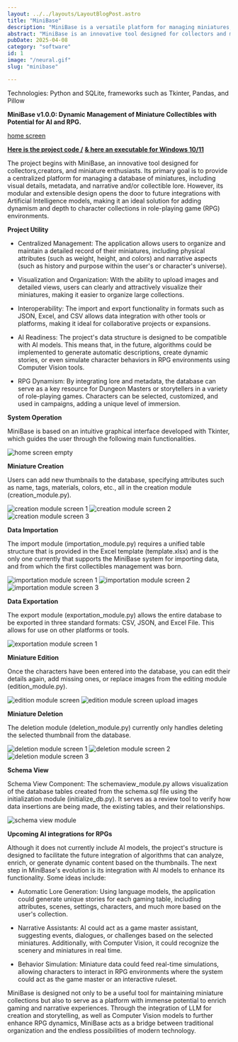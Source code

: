 ```yaml
---
layout: ../../layouts/LayoutBlogPost.astro
title: "MiniBase"
description: "MiniBase is a versatile platform for managing miniatures, with potential for AI and RPG."
abstract: "MiniBase is an innovative tool designed for collectors and miniature creators. Its purpose is to provide a centralized platform for managing a database of miniatures, including visual details, metadata, and lore. With an intuitive interface and specialized modules, users can efficiently import, export, edit, and visualize their collections. Additionally, its modular design paves the way for future integrations with AI models, enabling automated lore generation, narrative assistants, and simulations in RPG environments. Interoperability with standard formats facilitates expansion and collaboration. MiniBase is more than just a database—it’s a bridge between traditional organization and the limitless possibilities of modern technology."
pubDate: 2025-04-08
category: "software"
id: 1
image: "/neural.gif"
slug: "minibase"

---
```


Technologies: Python and SQLite, frameworks such as Tkinter, Pandas, and Pillow

**MiniBase v1.0.0: Dynamic Management of Miniature Collectibles with Potential for AI and RPG.**

[home screen](screenshots/home_screen.png)

**[ Here is the project code /](https://github.com/blackars/MiniBase)**
**[ & here an executable for Windows 10/11](https://github.com/blackars/MiniBase-Distro)**

The project begins with MiniBase, an innovative tool designed for collectors,creators, and miniature enthusiasts. Its primary goal is to provide a centralized platform for managing a database of miniatures, including visual details, metadata, and narrative and/or collectible lore. However, its modular and extensible design opens the door to future integrations with Artificial Intelligence models, making it an ideal solution for adding dynamism and depth to character collections in role-playing game (RPG) environments.

**Project Utility**

* Centralized Management: The application allows users to organize and maintain a detailed record of their miniatures, including physical attributes (such as weight, height, and colors) and narrative aspects (such as history and purpose within the user's or character's universe).

* Visualization and Organization: With the ability to upload images and detailed views, users can clearly and attractively visualize their miniatures, making it easier to organize large collections.

* Interoperability: The import and export functionality in formats such as JSON, Excel, and CSV allows data integration with other tools or platforms, making it ideal for collaborative projects or expansions.

* AI Readiness: The project's data structure is designed to be compatible with AI models. This means that, in the future, algorithms could be implemented to generate automatic descriptions, create dynamic stories, or even simulate character behaviors in RPG environments using Computer Vision tools.

* RPG Dynamism: By integrating lore and metadata, the database can serve as a key resource for Dungeon Masters or storytellers in a variety of role-playing games. Characters can be selected, customized, and used in campaigns, adding a unique level of immersion.

**System Operation** 

MiniBase is based on an intuitive graphical interface developed with Tkinter, which guides the user through the following main functionalities.

![home screen empty](screenshots/home_screen_empty.png)


**Miniature Creation**

Users can add new thumbnails to the database, specifying attributes such as name, tags, materials, colors, etc., all in the creation module (creation_module.py).

![creation module screen 1](screenshots/creation_module1.2.png)
![creation module screen 2](screenshots/creation_module2.3.png)
![creation module screen 3](screenshots/creation_module3.2.png)

**Data Importation**

The import module (importation_module.py) requires a unified table structure that is provided in the Excel template (template.xlsx) and is the only one currently that supports the MiniBase system for importing data, and from which the first collectibles management was born.

![importation module screen 1](screenshots/importation_module.png)
![importation module screen 2](screenshots/importation_module2.png)
![importation module screen 3](screenshots/importation_module3.png)

**Data Exportation** 

The export module (exportation_module.py) allows the entire database to be exported in three standard formats: CSV, JSON, and Excel File. This allows for use on other platforms or tools.

![exportation module screen 1](screenshots/exportation_module.png)

**Miniature Edition** 

Once the characters have been entered into the database, you can edit their details again, add missing ones, or replace images from the editing module (edition_module.py).

![edition module screen](screenshots/edition_module.png)
![edition module screen upload images](screenshots/edition_module2.png)

**Miniature Deletion**

The deletion module (deletion_module.py) currently only handles deleting the selected thumbnail from the database.

![deletion module screen 1](screenshots/deletion_module.png)
![deletion module screen 2](screenshots/deletion_module2.png)
![deletion module screen 3](screenshots/deletion_module3.png)

**Schema View**

Schema View Component: The schemaview_module.py allows visualization of the database tables created from the schema.sql file using the initialization module (initialize_db.py). It serves as a review tool to verify how data insertions are being made, the existing tables, and their relationships.

![schema view module](screenshots/schemaview_module.png)

**Upcoming AI integrations for RPGs**

Although it does not currently include AI models, the project's structure is designed to facilitate the future integration of algorithms that can analyze, enrich, or generate dynamic content based on the thumbnails. The next step in MiniBase's evolution is its integration with AI models to enhance its functionality. Some ideas include:

* Automatic Lore Generation: Using language models, the application could generate unique stories for each gaming table, including attributes, scenes, settings, characters, and much more based on the user's collection.

* Narrative Assistants: AI could act as a game master assistant, suggesting events, dialogues, or challenges based on the selected miniatures. Additionally, with Computer Vision, it could recognize the scenery and miniatures in real time.

*  Behavior Simulation: Miniature data could feed real-time simulations, allowing characters to interact in RPG environments where the system could act as the game master or an interactive ruleset.


MiniBase is designed not only to be a useful tool for maintaining miniature collections but also to serve as a platform with immense potential to enrich gaming and narrative experiences. Through the integration of LLM for creation and storytelling, as well as Computer Vision models to further enhance RPG dynamics, MiniBase acts as a bridge between traditional organization and the endless possibilities of modern technology.
